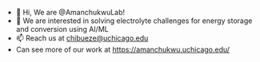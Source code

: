 - 👋 Hi, We are @AmanchukwuLab!
- 👀 We are interested in solving electrolyte challenges for energy storage and conversion using AI/ML
- 📫 Reach us at chibueze@uchicago.edu
- Can see more of our work at https://amanchukwu.uchicago.edu/

<!---
AmanchukwuLab/AmanchukwuLab is a ✨ special ✨ repository because its `README.md` (this file) appears on your GitHub profile.
You can click the Preview link to take a look at your changes.
--->
